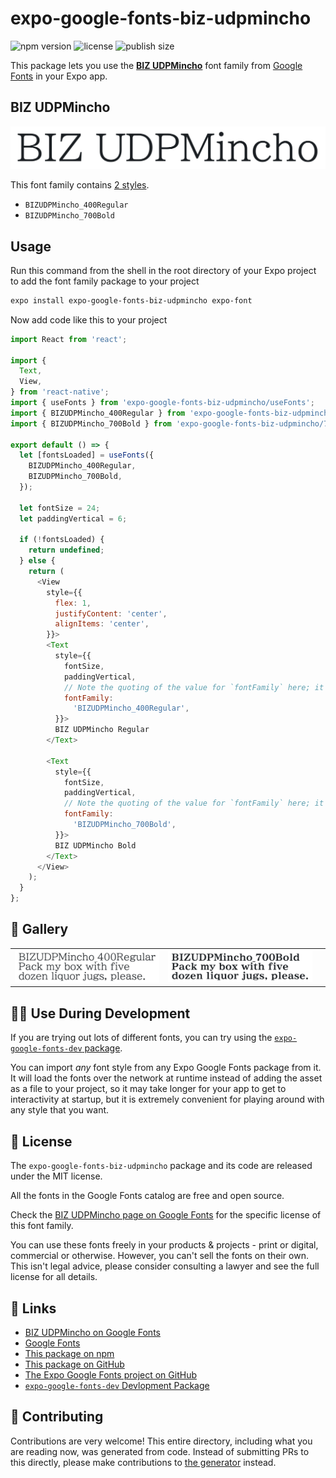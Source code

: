 # expo-google-fonts-biz-udpmincho

![npm version](https://flat.badgen.net/npm/v/expo-google-fonts-biz-udpmincho)
![license](https://flat.badgen.net/github/license/expo/google-fonts)
![publish size](https://flat.badgen.net/packagephobia/install/expo-google-fonts-biz-udpmincho)

This package lets you use the [**BIZ UDPMincho**](https://fonts.google.com/specimen/BIZ+UDPMincho) font family from [Google Fonts](https://fonts.google.com/) in your Expo app.

## BIZ UDPMincho

![BIZ UDPMincho](./font-family.png)

This font family contains [2 styles](#-gallery).

- `BIZUDPMincho_400Regular`
- `BIZUDPMincho_700Bold`

## Usage

Run this command from the shell in the root directory of your Expo project to add the font family package to your project
```sh
expo install expo-google-fonts-biz-udpmincho expo-font
```

Now add code like this to your project
```js
import React from 'react';

import {
  Text,
  View,
} from 'react-native';
import { useFonts } from 'expo-google-fonts-biz-udpmincho/useFonts';
import { BIZUDPMincho_400Regular } from 'expo-google-fonts-biz-udpmincho/400Regular';
import { BIZUDPMincho_700Bold } from 'expo-google-fonts-biz-udpmincho/700Bold';

export default () => {
  let [fontsLoaded] = useFonts({
    BIZUDPMincho_400Regular,
    BIZUDPMincho_700Bold,
  });

  let fontSize = 24;
  let paddingVertical = 6;

  if (!fontsLoaded) {
    return undefined;
  } else {
    return (
      <View
        style={{
          flex: 1,
          justifyContent: 'center',
          alignItems: 'center',
        }}>
        <Text
          style={{
            fontSize,
            paddingVertical,
            // Note the quoting of the value for `fontFamily` here; it expects a string!
            fontFamily:
              'BIZUDPMincho_400Regular',
          }}>
          BIZ UDPMincho Regular
        </Text>

        <Text
          style={{
            fontSize,
            paddingVertical,
            // Note the quoting of the value for `fontFamily` here; it expects a string!
            fontFamily:
              'BIZUDPMincho_700Bold',
          }}>
          BIZ UDPMincho Bold
        </Text>
      </View>
    );
  }
};

```

## 🔡 Gallery


||||
|-|-|-|
|![BIZUDPMincho_400Regular](.//400Regular/BIZUDPMincho_400Regular.ttf.png)|![BIZUDPMincho_700Bold](.//700Bold/BIZUDPMincho_700Bold.ttf.png)|||


## 👩‍💻 Use During Development

If you are trying out lots of different fonts, you can try using the [`expo-google-fonts-dev` package](https://github.com/freeboub/google-fonts/tree/master/font-packages/dev#readme).

You can import *any* font style from any Expo Google Fonts package from it. It will load the fonts
over the network at runtime instead of adding the asset as a file to your project, so it may take longer
for your app to get to interactivity at startup, but it is extremely convenient
for playing around with any style that you want.

## 📖 License

The `expo-google-fonts-biz-udpmincho` package and its code are released under the MIT license.

All the fonts in the Google Fonts catalog are free and open source.

Check the [BIZ UDPMincho page on Google Fonts](https://fonts.google.com/specimen/BIZ+UDPMincho) for the specific license of this font family.

You can use these fonts freely in your products & projects - print or digital, commercial or otherwise. However, you can't sell the fonts on their own. This isn't legal advice, please consider consulting a lawyer and see the full license for all details.

## 🔗 Links

- [BIZ UDPMincho on Google Fonts](https://fonts.google.com/specimen/BIZ+UDPMincho)
- [Google Fonts](https://fonts.google.com/)
- [This package on npm](https://www.npmjs.com/package/expo-google-fonts-biz-udpmincho)
- [This package on GitHub](https://github.com/freeboub/google-fonts/tree/master/font-packages/biz-udpmincho)
- [The Expo Google Fonts project on GitHub](https://github.com/freeboub/google-fonts)
- [`expo-google-fonts-dev` Devlopment Package](https://github.com/freeboub/google-fonts/tree/master/font-packages/dev)

## 🤝 Contributing

Contributions are very welcome! This entire directory, including what you are reading now, was generated from code. Instead of submitting PRs to this directly, please make contributions to [the generator](https://github.com/freeboub/google-fonts/tree/master/packages/generator) instead.

